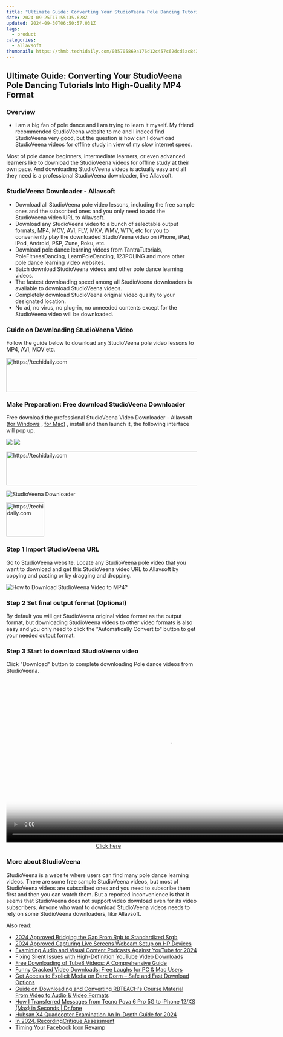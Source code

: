 ```yaml
---
title: "Ultimate Guide: Converting Your StudioVeena Pole Dancing Tutorials Into High-Quality MP4 Format"
date: 2024-09-25T17:55:35.628Z
updated: 2024-09-30T06:50:57.031Z
tags:
  - product
categories:
  - allavsoft
thumbnail: https://thmb.techidaily.com/035705869a176d12c457c62dcd5ac8433382a242da2e6ee8d5c9aeccc24af52d.jpg
---
```


## Ultimate Guide: Converting Your StudioVeena Pole Dancing Tutorials Into High-Quality MP4 Format

### Overview

* I am a big fan of pole dance and I am trying to learn it myself. My friend recommended StudioVeena website to me and I indeed find StudioVeena very good, but the question is how can I download StudioVeena videos for offline study in view of my slow internet speed.

Most of pole dance beginners, intermediate learners, or even advanced learners like to download the StudioVeena videos for offline study at their own pace. And downloading StudioVeena videos is actually easy and all they need is a professional StudioVeena downloader, like Allavsoft.

### StudioVeena Downloader - Allavsoft

* Download all StudioVeena pole video lessons, including the free sample ones and the subscribed ones and you only need to add the StudioVeena video URL to Allavsoft.
* Download any StudioVeena video to a bunch of selectable output formats, MP4, MOV, AVI, FLV, MKV, WMV, WTV, etc for you to conveniently play the downloaded StudioVeena video on iPhone, iPad, iPod, Android, PSP, Zune, Roku, etc.
* Download pole dance learning videos from TantraTutorials, PoleFitnessDancing, LearnPoleDancing, 123POLING and more other pole dance learning video websites.
* Batch download StudioVeena videos and other pole dance learning videos.
* The fastest downloading speed among all StudioVeena downloaders is available to download StudioVeena videos.
* Completely download StudioVeena original video quality to your designated location.
* No ad, no virus, no plug-in, no unneeded contents except for the StudioVeena video will be downloaded.

### Guide on Downloading StudioVeena Video

Follow the guide below to download any StudioVeena pole video lessons to MP4, AVI, MOV etc.

<!-- affiliate ads begin -->
<a href="https://appsumo.8odi.net/c/5597632/2151856/7443" target="_top" id="2151856">
  <img src="//a.impactradius-go.com/display-ad/7443-2151856" border="0" alt="https://techidaily.com" width="728" height="90"/>
</a>
<img height="0" width="0" src="https://appsumo.8odi.net/i/5597632/2151856/7443" style="position:absolute;visibility:hidden;" border="0" />
<!-- affiliate ads end -->

### Make Preparation: Free download StudioVeena Downloader

Free download the professional StudioVeena Video Downloader - Allavsoft ([for Windows](https://tools.techidaily.com/allavsoft/products/) , [for Mac](https://tools.techidaily.com/allavsoft/products/)) , install and then launch it, the following interface will pop up.

[![](https://www.allavsoft.com/how-to/../images/how-to/free-download-win.jpg)](https://tools.techidaily.com/allavsoft/products/) [![](https://www.allavsoft.com/how-to/../images/how-to/free-download-mac.jpg)](https://tools.techidaily.com/allavsoft/products/)

<!-- affiliate ads begin -->
<a href="https://imp.i110150.net/c/5597632/798161/11305" target="_top" id="798161">
  <img src="//a.impactradius-go.com/display-ad/11305-798161" border="0" alt="https://techidaily.com" width="728" height="90"/>
</a>
<img height="0" width="0" src="https://imp.i110150.net/i/5597632/798161/11305" style="position:absolute;visibility:hidden;" border="0" />
<!-- affiliate ads end -->

![StudioVeena Downloader](https://www.allavsoft.com/how-to/../images/allavsoft/screen-shot-600.jpg)

<!-- affiliate ads begin -->
<a href="https://bluettius.sjv.io/c/5597632/2148619/17108" target="_top" id="2148619">
  <img src="//a.impactradius-go.com/display-ad/17108-2148619" border="0" alt="https://techidaily.com" width="100" height="90"/>
</a>
<img height="0" width="0" src="https://bluettius.sjv.io/i/5597632/2148619/17108" style="position:absolute;visibility:hidden;" border="0" />
<!-- affiliate ads end -->

### Step 1 Import StudioVeena URL

Go to StudioVeena website. Locate any StudioVeena pole video that you want to download and get this StudioVeena video URL to Allavsoft by copying and pasting or by dragging and dropping.

![How to Download StudioVeena Video to MP4?](https://www.allavsoft.com/how-to/../images/how-to/download-rtmp-video/download-rtmp-video.jpg)

### Step 2 Set final output format (Optional)

By default you will get StudioVeena original video format as the output format, but downloading StudioVeena videos to other video formats is also easy and you only need to click the "Automatically Convert to" button to get your needed output format.

### Step 3 Start to download StudioVeena video

Click "Download" button to complete downloading Pole dance videos from StudioVeena.

<!-- affiliate ads begin -->
<span id="1424531">
					<video width="864" height="NaN" style="cursor:pointer"
           poster="//a.impactradius-go.com/display-clicktoplayimage/1424531.png"
           onclick="if(!this.playClicked){this.play();this.setAttribute('controls',true);this.playClicked=true;}">
	   <source src="//a.impactradius-go.com/display-ad/16446-1424531">
	   <img src="//a.impactradius-go.com/display-clicktoplayimage/1424531.png" style="border: none; height: 100%; width: 100%; object-fit: contain">
	</video>
	<div style="width:540px;text-align:center"><a href="javascript:window.open(decodeURIComponent('https%3A%2F%2Flaganoo.pxf.io%2Fc%2F5597632%2F1424531%2F16446'), '_blank');void(0);">Click here</a></div>
</span>
<img height="0" width="0" src="https://imp.pxf.io/i/5597632/1424531/16446" style="position:absolute;visibility:hidden;" border="0" />
<!-- affiliate ads end -->

### More about StudioVeena

StudioVeena is a website where users can find many pole dance learning videos. There are some free sample StudioVeena videos, but most of StudioVeena videos are subscribed ones and you need to subscribe them first and then you can watch them. But a reported inconvenience is that it seems that StudioVeena does not support video download even for its video subscribers. Anyone who want to download StudioVeena videos needs to rely on some StudioVeena downloaders, like Allavsoft.

<ins class="adsbygoogle"
     style="display:block"
     data-ad-format="autorelaxed"
     data-ad-client="ca-pub-7571918770474297"
     data-ad-slot="1223367746"></ins>

<ins class="adsbygoogle"
     style="display:block"
     data-ad-client="ca-pub-7571918770474297"
     data-ad-slot="8358498916"
     data-ad-format="auto"
     data-full-width-responsive="true"></ins>

<span class="atpl-alsoreadstyle">Also read:</span>
<div><ul>
<li><a href="https://fox-direct.techidaily.com/2024-approved-bridging-the-gap-from-rgb-to-standardized-srgb/"><u>2024 Approved Bridging the Gap From Rgb to Standardized Srgb</u></a></li>
<li><a href="https://screen-activity-recording.techidaily.com/2024-approved-capturing-live-screens-webcam-setup-on-hp-devices/"><u>2024 Approved Capturing Live Screens Webcam Setup on HP Devices</u></a></li>
<li><a href="https://fox-friendly.techidaily.com/examining-audio-and-visual-content-podcasts-against-youtube-for-2024/"><u>Examining Audio and Visual Content Podcasts Against YouTube for 2024</u></a></li>
<li><a href="https://win-fantastic.techidaily.com/fixing-silent-issues-with-high-definition-youtube-video-downloads/"><u>Fixing Silent Issues with High-Definition YouTube Video Downloads</u></a></li>
<li><a href="https://win-fantastic.techidaily.com/free-downloading-of-tube8-videos-a-comprehensive-guide/"><u>Free Downloading of Tube8 Videos: A Comprehensive Guide</u></a></li>
<li><a href="https://win-fantastic.techidaily.com/funny-cracked-video-downloads-free-laughs-for-pc-and-mac-users/"><u>Funny Cracked Video Downloads: Free Laughs for PC & Mac Users</u></a></li>
<li><a href="https://win-fantastic.techidaily.com/get-access-to-explicit-media-on-dare-dorm-safe-and-fast-download-options/"><u>Get Access to Explicit Media on Dare Dorm – Safe and Fast Download Options</u></a></li>
<li><a href="https://win-fantastic.techidaily.com/guide-on-downloading-and-converting-rbteachs-course-material-from-video-to-audio-and-video-formats/"><u>Guide on Downloading and Converting RBTEACH's Course Material From Video to Audio & Video Formats</u></a></li>
<li><a href="https://blog-min.techidaily.com/how-i-transferred-messages-from-tecno-pova-6-pro-5g-to-iphone-12xs-max-in-seconds-drfone-by-drfone-transfer-from-android-transfer-from-android/"><u>How I Transferred Messages from Tecno Pova 6 Pro 5G to iPhone 12/XS (Max) in Seconds | Dr.fone</u></a></li>
<li><a href="https://some-techniques.techidaily.com/hubsan-x4-quadcopter-examination-an-in-depth-guide-for-2024/"><u>Hubsan X4 Quadcopter Examination An In-Depth Guide for 2024</u></a></li>
<li><a href="https://screen-mirroring-recording.techidaily.com/in-2024-recordingcritique-assessment/"><u>In 2024, RecordingCritique Assessment</u></a></li>
<li><a href="https://facebook.techidaily.com/timing-your-facebook-icon-revamp/"><u>Timing Your Facebook Icon Revamp</u></a></li>
</ul></div>

